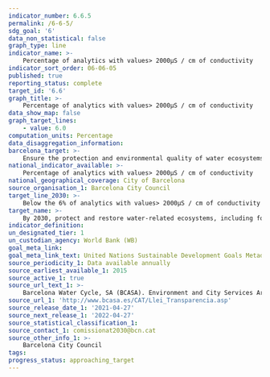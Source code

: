 ```yaml
---
indicator_number: 6.6.5
permalink: /6-6-5/
sdg_goal: '6'
data_non_statistical: false
graph_type: line
indicator_name: >-
    Percentage of analytics with values> 2000µS / cm of conductivity
indicator_sort_order: 06-06-05
published: true
reporting_status: complete
target_id: '6.6'
graph_title: >-
    Percentage of analytics with values> 2000µS / cm of conductivity
data_show_map: false
graph_target_lines:
    - value: 6.0
computation_units: Percentage
data_disaggregation_information: 
barcelona_target: >-
    Ensure the protection and environmental quality of water ecosystems
national_indicator_available: >-
    Percentage of analytics with values> 2000µS / cm of conductivity
national_geographical_coverage: City of Barcelona
source_organisation_1: Barcelona City Council
target_line_2030: >-
    Below the 6% of analytics with values> 2000µS / cm of conductivity
target_name: >-
    By 2030, protect and restore water-related ecosystems, including forests, mountains, wetlands, rivers, aquifers and lakes
indicator_definition:
un_designated_tier: 1
un_custodian_agency: World Bank (WB)
goal_meta_link: 
goal_meta_link_text: United Nations Sustainable Development Goals Metadata (pdf 894kB)
source_periodicity_1: Data available annually
source_earliest_available_1: 2015
source_active_1: true
source_url_text_1: >-
    Barcelona Water Cycle, SA (BCASA). Environment and City Services Area
source_url_1: 'http://www.bcasa.es/CAT/Llei_Transparencia.asp' 
source_release_date_1: '2021-04-27'
source_next_release_1: '2022-04-27'
source_statistical_classification_1: 
source_contact_1: comissionat2030@bcn.cat
source_other_info_1: >-
    Barcelona City Council
tags:
progress_status: approaching_target
---
```

